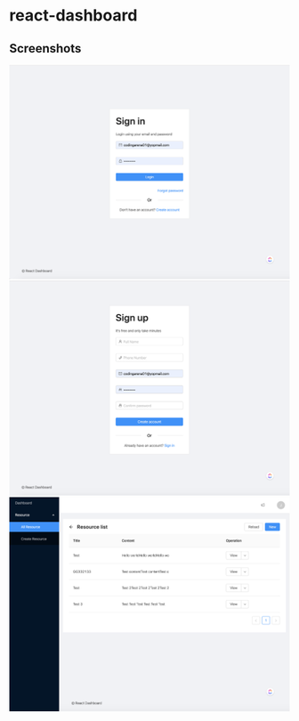 # react-dashboard

## Screenshots
![Alt text](/doc/images/signin.png?raw=true "Sign in page")
![Alt text](/doc/images/signup.png?raw=true "Sign up page")
![Alt text](/doc/images/listpage.png?raw=true "List page")
